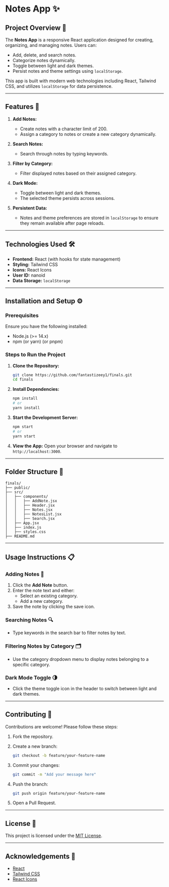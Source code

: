 # Notes App ✨

## Project Overview 🎯

The **Notes App** is a responsive React application designed for creating, organizing, and managing notes. Users can:

- Add, delete, and search notes.
- Categorize notes dynamically.
- Toggle between light and dark themes.
- Persist notes and theme settings using `localStorage`.

This app is built with modern web technologies including React, Tailwind CSS, and utilizes `localStorage` for data persistence.

---

## Features 🚀

1. **Add Notes:**

   - Create notes with a character limit of 200.
   - Assign a category to notes or create a new category dynamically.

2. **Search Notes:**

   - Search through notes by typing keywords.

3. **Filter by Category:**

   - Filter displayed notes based on their assigned category.

4. **Dark Mode:**

   - Toggle between light and dark themes.
   - The selected theme persists across sessions.

5. **Persistent Data:**
   - Notes and theme preferences are stored in `localStorage` to ensure they remain available after page reloads.

---

## Technologies Used 🛠️

- **Frontend:** React (with hooks for state management)
- **Styling:** Tailwind CSS
- **Icons:** React Icons
- **User ID:** nanoid
- **Data Storage:** `localStorage`

---

## Installation and Setup ⚙️

### Prerequisites

Ensure you have the following installed:

- Node.js (>= 14.x)
- npm (or yarn) (or pnpm)

### Steps to Run the Project

1. **Clone the Repository:**

   ```bash
   git clone https://github.com/fantastizeey1/finals.git
   cd finals
   ```

2. **Install Dependencies:**

   ```bash
   npm install
   # or
   yarn install
   ```

3. **Start the Development Server:**

   ```bash
   npm start
   # or
   yarn start
   ```

4. **View the App:**
   Open your browser and navigate to `http://localhost:3000`.

---

## Folder Structure 📂

```
finals/
├── public/
├── src/
│   ├── components/
│   │   ├── AddNote.jsx
│   │   ├── Header.jsx
│   │   ├── Notes.jsx
│   │   ├── NotesList.jsx
│   │   ├── Search.jsx
│   ├── App.jsx
│   ├── index.js
│   ├── styles.css
├── README.md
```

---

## Usage Instructions 📋

### Adding Notes 📝

1. Click the **Add Note** button.
2. Enter the note text and either:
   - Select an existing category.
   - Add a new category.
3. Save the note by clicking the save icon.

### Searching Notes 🔍

- Type keywords in the search bar to filter notes by text.

### Filtering Notes by Category 🗂️

- Use the category dropdown menu to display notes belonging to a specific category.

### Dark Mode Toggle 🌗

- Click the theme toggle icon in the header to switch between light and dark themes.

---

## Contributing 🤝

Contributions are welcome! Please follow these steps:

1. Fork the repository.
2. Create a new branch:

   ```bash
   git checkout -b feature/your-feature-name
   ```

3. Commit your changes:

   ```bash
   git commit -m "Add your message here"
   ```

4. Push the branch:

   ```bash
   git push origin feature/your-feature-name
   ```

5. Open a Pull Request.

---

## License 📜

This project is licensed under the [MIT License](LICENSE).

---

## Acknowledgements 🙌

- [React](https://reactjs.org/)
- [Tailwind CSS](https://tailwindcss.com/)
- [React Icons](https://react-icons.github.io/react-icons/)
